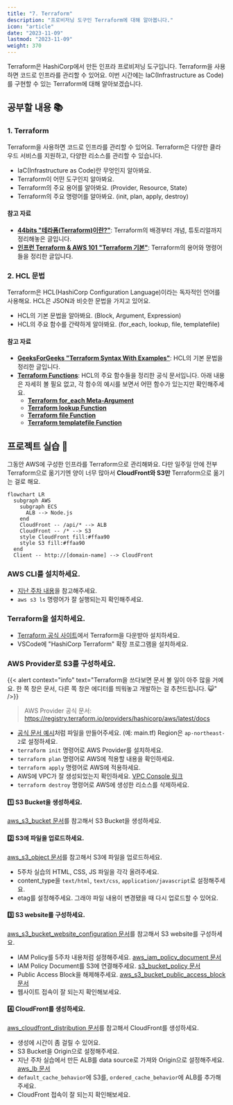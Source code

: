 ```yaml
---
title: "7. Terraform"
description: "프로비저닝 도구인 Terraform에 대해 알아봅니다."
icon: "article"
date: "2023-11-09"
lastmod: "2023-11-09"
weight: 370
---
```


Terraform은 HashiCorp에서 만든 인프라 프로비저닝 도구입니다. Terraform을 사용하면 코드로 인프라를 관리할 수 있어요. 이번 시간에는 IaC(Infrastructure as Code)를 구현할 수 있는 Terraform에 대해 알아보겠습니다.

## 공부할 내용 📚

### 1. Terraform

Terraform을 사용하면 코드로 인프라를 관리할 수 있어요. Terraform은 다양한 클라우드 서비스를 지원하고, 다양한 리소스를 관리할 수 있습니다.

- IaC(Infrastructure as Code)란 무엇인지 알아봐요.
- Terraform이 어떤 도구인지 알아봐요.
- Terraform의 주요 용어를 알아봐요. (Provider, Resource, State)
- Terraform의 주요 명령어를 알아봐요. (init, plan, apply, destroy)

#### 참고 자료

- **[44bits "테라폼(Terraform)이란?"](https://www.44bits.io/ko/keyword/terraform)**: Terraform의 배경부터 개념, 튜토리얼까지 정리해놓은 글입니다.
- **[인프런 Terraform & AWS 101 "Terraform 기본"](https://terraform101.inflearn.devopsart.dev/preparation/terraform-basic/)**: Terraform의 용어와 명령어들을 정리한 글입니다.

### 2. HCL 문법

Terraform은 HCL(HashiCorp Configuration Language)이라는 독자적인 언어를 사용해요. HCL은 JSON과 비슷한 문법을 가지고 있어요.

- HCL의 기본 문법을 알아봐요. (Block, Argument, Expression)
- HCL의 주요 함수를 간략하게 알아봐요. (for_each, lookup, file, templatefile)

#### 참고 자료

- **[GeeksForGeeks "Terraform Syntax With Examples"](https://www.geeksforgeeks.org/terraform-syntax-with-examples/)**: HCL의 기본 문법을 정리한 글입니다.
- **[Terraform Functions](https://developer.hashicorp.com/terraform/language/functions)**: HCL의 주요 함수들을 정리한 공식 문서입니다. 아래 내용은 자세히 볼 필요 없고, 각 함수의 예시를 보면서 어떤 함수가 있는지만 확인해주세요.
  - **[Terraform for_each Meta-Argument](https://developer.hashicorp.com/terraform/language/meta-arguments/for_each)**
  - **[Terraform lookup Function](https://developer.hashicorp.com/terraform/language/functions/lookup)**
  - **[Terraform file Function](https://developer.hashicorp.com/terraform/language/functions/file)**
  - **[Terraform templatefile Function](https://developer.hashicorp.com/terraform/language/functions/templatefile)**

## 프로젝트 실습 🎈

그동안 AWS에 구성한 인프라를 Terraform으로 관리해봐요. 다만 일주일 안에 전부 Terraform으로 옮기기엔 양이 너무 많아서 **CloudFront와 S3만** Terraform으로 옮기는 걸로 해요.

```mermaid
flowchart LR
  subgraph AWS
    subgraph ECS
      ALB --> Node.js
    end
    CloudFront -- /api/* --> ALB
    CloudFront -- /* --> S3
    style CloudFront fill:#ffaa90
    style S3 fill:#ffaa90
  end
  Client -- http://[domain-name] --> CloudFront
```

### AWS CLI를 설치하세요.

- [지난 주차 내용](../infra/6.%20AWS:%20ECS.md#aws-cli를-설치하세요)을 참고해주세요.
- `aws s3 ls` 명령어가 잘 실행되는지 확인해주세요.

### Terraform을 설치하세요.

- [Terraform 공식 사이트](https://www.terraform.io/downloads.html)에서 Terraform을 다운받아 설치하세요.
- VSCode에 "HashiCorp Terraform" 확장 프로그램을 설치하세요.

### AWS Provider로 S3를 구성하세요.

{{< alert context="info" text="Terraform을 쓰다보면 문서 볼 일이 아주 많을 거예요. 한 쪽 창은 문서, 다른 쪽 창은 에디터를 띄워놓고 개발하는 걸 추천드립니다. 😺" />}}

> AWS Provider 공식 문서: https://registry.terraform.io/providers/hashicorp/aws/latest/docs

- [공식 문서 예시](https://registry.terraform.io/providers/hashicorp/aws/latest/docs#example-usage)처럼 파일을 만들어주세요. (예: main.tf) Region은 `ap-northeast-2`로 설정하세요.
- `terraform init` 명령어로 AWS Provider를 설치하세요.
- `terraform plan` 명령어로 AWS에 적용할 내용을 확인하세요.
- `terraform apply` 명령어로 AWS에 적용하세요.
- AWS에 VPC가 잘 생성되었는지 확인하세요. [VPC Console 링크](https://ap-northeast-2.console.aws.amazon.com/vpcconsole/home?region=ap-northeast-2)
- `terraform destroy` 명령어로 AWS에 생성한 리소스를 삭제하세요.

#### 1️⃣ S3 Bucket을 생성하세요.

[aws_s3_bucket 문서](https://registry.terraform.io/providers/hashicorp/aws/latest/docs/resources/s3_bucket)를 참고해서 S3 Bucket을 생성하세요.

#### 2️⃣ S3에 파일을 업로드하세요.

[aws_s3_object 문서](https://registry.terraform.io/providers/hashicorp/aws/latest/docs/resources/s3_object)를 참고해서 S3에 파일을 업로드하세요.

- 5주차 실습의 HTML, CSS, JS 파일을 각각 올려주세요.
- content_type을 `text/html`, `text/css`, `application/javascript`로 설정해주세요.
- etag를 설정해주세요. 그래야 파일 내용이 변경됐을 때 다시 업로드할 수 있어요.

#### 3️⃣ S3 website를 구성하세요.

[aws_s3_bucket_website_configuration 문서](https://registry.terraform.io/providers/hashicorp/aws/latest/docs/resources/s3_bucket_website_configuration)를 참고해서 S3 website를 구성하세요.

- IAM Policy를 5주차 내용처럼 설졍해주세요. [aws_iam_policy_document 문서](https://registry.terraform.io/providers/hashicorp/aws/latest/docs/data-sources/iam_policy_document)
- IAM Policy Document를 S3에 연결해주세요. [s3_bucket_policy 문서](https://registry.terraform.io/providers/hashicorp/aws/latest/docs/resources/s3_bucket_policy)
- Public Access Block을 해제해주세요. [aws_s3_bucket_public_access_block 문서](https://registry.terraform.io/providers/hashicorp/aws/latest/docs/resources/s3_bucket_public_access_block)
- 웹사이트 접속이 잘 되는지 확인해보세요.

#### 4️⃣ CloudFront를 생성하세요.

[aws_cloudfront_distribution 문서](https://registry.terraform.io/providers/hashicorp/aws/latest/docs/resources/cloudfront_distribution)를 참고해서 CloudFront를 생성하세요.

- 생성에 시간이 좀 걸릴 수 있어요.
- S3 Bucket을 Origin으로 설정해주세요.
- 지난 주차 실습에서 만든 ALB를 data source로 가져와 Origin으로 설정해주세요. [aws_lb 문서](https://registry.terraform.io/providers/hashicorp/aws/latest/docs/data-sources/lb)
- `default_cache_behavior`에 S3를, `ordered_cache_behavior`에 ALB를 추가해주세요.
- CloudFront 접속이 잘 되는지 확인해보세요.

